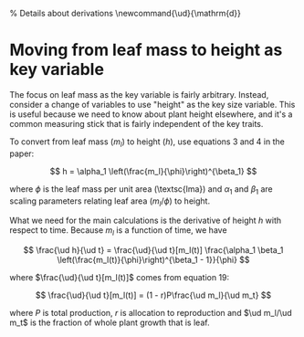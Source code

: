 % Details about derivations
\newcommand{\ud}{\mathrm{d}}

# Moving from leaf mass to height as key variable

The focus on leaf mass as the key variable is fairly arbitrary.
Instead, consider a change of variables to use "height" as the key
size variable.  This is useful because we need to know about plant
height elsewhere, and it's a common measuring stick that is fairly
independent of the key traits.

To convert from leaf mass ($m_l$) to height ($h$), use equations 3 and
4 in the paper:

$$
h = \alpha_1 \left(\frac{m_l}{\phi}\right)^{\beta_1}
$$

where $\phi$ is the leaf mass per unit area (\textsc{lma}) and
$\alpha_1$ and $\beta_1$ are scaling parameters relating leaf area
($m_l/\phi$) to height.

What we need for the main calculations is the derivative of height $h$
with respect to time.  Because $m_l$ is a function of time, we have

$$
\frac{\ud h}{\ud t} = \frac{\ud}{\ud t}[m_l(t)]
\frac{\alpha_1 \beta_1 \left(\frac{m_l(t)}{\phi}\right)^{\beta_1 - 1}}{\phi}
$$

where $\frac{\ud}{\ud t}[m_l(t)]$ comes from equation 19:

$$
\frac{\ud}{\ud t}[m_l(t)] = (1 - r)P\frac{\ud m_l}{\ud m_t}
$$

where $P$ is total production, $r$ is allocation to reproduction and
$\ud m_l/\ud m_t$ is the fraction of whole plant growth that is leaf.



